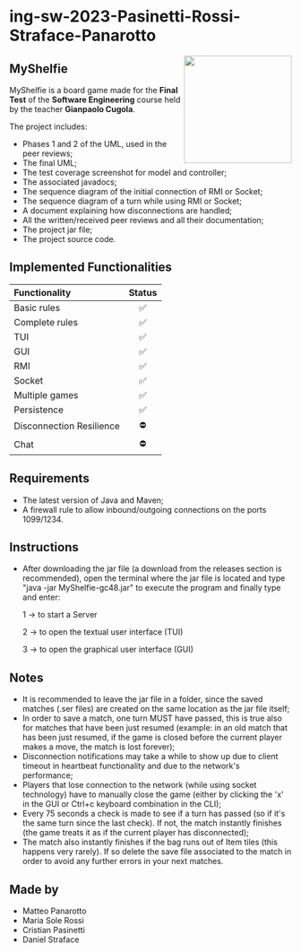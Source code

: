 # ing-sw-2023-Pasinetti-Rossi-Straface-Panarotto

<img src="https://casualgamerevolution.b-cdn.net/sites/default/files/styles/content/public/field/image/351.png?itok=jmgzZxmE" width=192px height=192 px align="right" />

## MyShelfie
MyShelfie is a board game made for the **Final Test** of the **Software Engineering** course held by the teacher **Gianpaolo Cugola**.


The project includes:
* Phases 1 and 2 of the UML, used in the peer reviews;
* The final UML;
* The test coverage screenshot for model and controller;
* The associated javadocs;
* The sequence diagram of the initial connection of RMI or Socket;
* The sequence diagram of a turn while using RMI or Socket;
* A document explaining how disconnections are handled;
* All the written/received peer reviews and all their documentation;
* The project jar file;
* The project source code.

## Implemented Functionalities
| Functionality            |                                                       Status                                                       |
|:-------------------------|:------------------------------------------------------------------------------------------------------------------:|
| Basic rules              |                                                         ✅                                                          |
| Complete rules           |                                                         ✅                                                          |
| TUI                      |                                                         ✅                                                          |
| GUI                      |                                                         ✅                                                          |
| RMI                      |                                                         ✅                                                          |
| Socket                   |                                                         ✅                                                          |
| Multiple games           |                                                         ✅                                                          |
| Persistence              |                                                         ✅                                                          |
| Disconnection Resilience |                                                         ⛔                                                          |
| Chat                     |                                                         ⛔                                                          |


<!--
[![RED](http://placehold.it/15/f03c15/f03c15)](#)
[![YELLOW](http://placehold.it/15/ffdd00/ffdd00)](#)
[![GREEN](http://placehold.it/15/44bb44/44bb44)](#)
-->

## Requirements
* The latest version of Java and Maven;
* A firewall rule to allow inbound/outgoing connections on the ports 1099/1234.


## Instructions
* After downloading the jar file (a download from the releases section is recommended), open the terminal where the jar file is located and type "java -jar MyShelfie-gc48.jar" to execute the program and finally type and enter:

    1 -> to start a Server 

    2 -> to open the textual user interface (TUI)
  
    3 -> to open the graphical user interface (GUI)

## Notes
* It is recommended to leave the jar file in a folder, since the saved matches (.ser files) are created on the same location as the jar file itself;
* In order to save a match, one turn MUST have passed, this is true also for matches that have been just resumed (example: in an old match that has been just resumed, if the game is closed before the current player makes a move, the match is lost forever); 
* Disconnection notifications may take a while to show up due to client timeout in heartbeat functionality and due to the network's performance;
* Players that lose connection to the network (while using socket technology) have to manually close the game (either by clicking the 'x' in the GUI or Ctrl+c keyboard combination in the CLI);
* Every 75 seconds a check is made to see if a turn has passed (so if it's the same turn since the last check). If not, the match instantly finishes (the game treats it as if the current player has disconnected);
* The match also instantly finishes if the bag runs out of Item tiles (this happens very rarely). If so delete the save file associated to the match in order to avoid any further errors in your next matches.



## Made by
* Matteo Panarotto
* Maria Sole Rossi
* Cristian Pasinetti
* Daniel Straface

